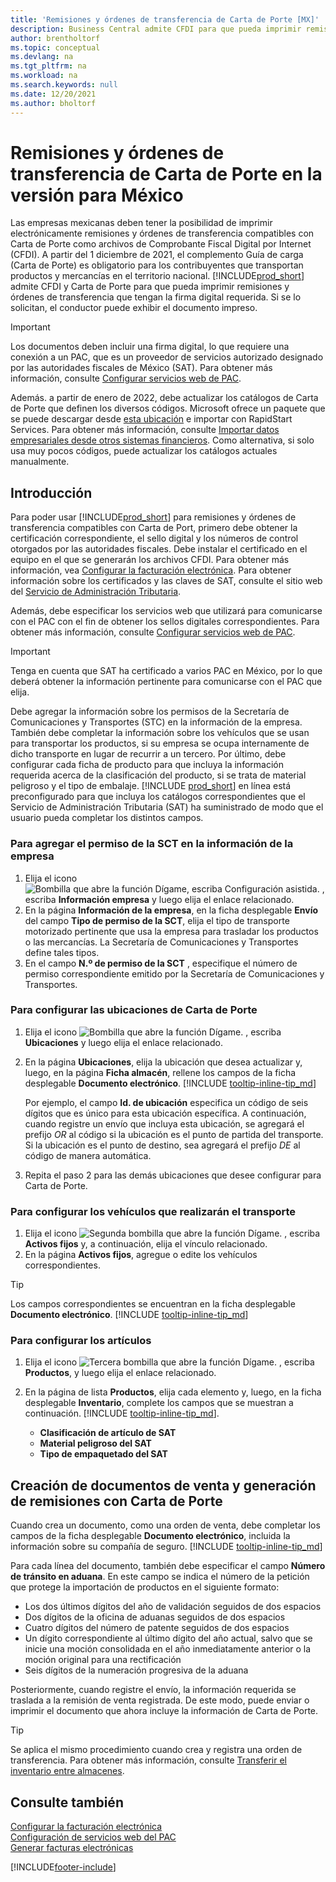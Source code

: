 ```yaml
---
title: 'Remisiones y órdenes de transferencia de Carta de Porte [MX]'
description: Business Central admite CFDI para que pueda imprimir remisiones y órdenes de transferencia con la firma digital requerida y utilizar estos documentos como Carta de Porte.
author: brentholtorf
ms.topic: conceptual
ms.devlang: na
ms.tgt_pltfrm: na
ms.workload: na
ms.search.keywords: null
ms.date: 12/20/2021
ms.author: bholtorf
---
```

# Remisiones y órdenes de transferencia de Carta de Porte en la versión para México

Las empresas mexicanas deben tener la posibilidad de imprimir electrónicamente remisiones y órdenes de transferencia compatibles con Carta de Porte como archivos de Comprobante Fiscal Digital por Internet (CFDI). A partir del 1 diciembre de 2021, el complemento Guía de carga (Carta de Porte) es obligatorio para los contribuyentes que transportan productos y mercancías en el territorio nacional. [!INCLUDE[prod_short](../../includes/prod_short.md)] admite CFDI y Carta de Porte para que pueda imprimir remisiones y órdenes de transferencia que tengan la firma digital requerida. Si se lo solicitan, el conductor puede exhibir el documento impreso.  

> [!IMPORTANT]
> Los documentos deben incluir una firma digital, lo que requiere una conexión a un PAC, que es un proveedor de servicios autorizado designado por las autoridades fiscales de México (SAT). Para obtener más información, consulte [Configurar servicios web de PAC](how-to-set-up-pac-web-services.md).  
>
> Además. a partir de enero de 2022, debe actualizar los catálogos de Carta de Porte que definen los diversos códigos. Microsoft ofrece un paquete que se puede descargar desde [esta ubicación](https://microsoft.com) e importar con RapidStart Services. Para obtener más información, consulte [Importar datos empresariales desde otros sistemas financieros](../../across-import-data-configuration-packages.md). Como alternativa, si solo usa muy pocos códigos, puede actualizar los catálogos actuales manualmente.

## Introducción

Para poder usar [!INCLUDE[prod_short](../../includes/prod_short.md)] para remisiones y órdenes de transferencia compatibles con Carta de Port, primero debe obtener la certificación correspondiente, el sello digital y los números de control otorgados por las autoridades fiscales. Debe instalar el certificado en el equipo en el que se generarán los archivos CFDI. Para obtener más información, vea [Configurar la facturación electrónica](how-to-set-up-electronic-invoicing.md). Para obtener información sobre los certificados y las claves de SAT, consulte el sitio web del [Servicio de Administración Tributaria](https://go.microsoft.com/fwlink/?LinkId=242772).  

Además, debe especificar los servicios web que utilizará para comunicarse con el PAC con el fin de obtener los sellos digitales correspondientes. Para obtener más información, consulte [Configurar servicios web de PAC](how-to-set-up-pac-web-services.md).  

> [!IMPORTANT]  
> Tenga en cuenta que SAT ha certificado a varios PAC en México, por lo que deberá obtener la información pertinente para comunicarse con el PAC que elija.  

Debe agregar la información sobre los permisos de la Secretaría de Comunicaciones y Transportes (STC) en la información de la empresa. También debe completar la información sobre los vehículos que se usan para transportar los productos, si su empresa se ocupa internamente de dicho transporte en lugar de recurrir a un tercero. Por último, debe configurar cada ficha de producto para que incluya la información requerida acerca de la clasificación del producto, si se trata de material peligroso y el tipo de embalaje. [!INCLUDE [prod_short](../../includes/prod_short.md)] en línea está preconfigurado para que incluya los catálogos correspondientes que el Servicio de Administración Tributaria (SAT) ha suministrado de modo que el usuario pueda completar los distintos campos.  

### Para agregar el permiso de la SCT en la información de la empresa

1. Elija el icono ![Bombilla que abre la función Dígame, escriba Configuración asistida.](../../media/ui-search/search_small.png "Dígame qué desea hacer") , escriba **Información empresa** y luego elija el enlace relacionado.  
2. En la página **Información de la empresa**, en la ficha desplegable **Envío** del campo **Tipo de permiso de la SCT**, elija el tipo de transporte motorizado pertinente que usa la empresa para trasladar los productos o las mercancías. La Secretaría de Comunicaciones y Transportes define tales tipos.  
3. En el campo **N.º de permiso de la SCT** , especifique el número de permiso correspondiente emitido por la Secretaría de Comunicaciones y Transportes.  

### Para configurar las ubicaciones de Carta de Porte

1. Elija el icono ![Bombilla que abre la función Dígame.](../../media/ui-search/search_small.png "Dígame qué desea hacer") , escriba **Ubicaciones** y luego elija el enlace relacionado.  
2. En la página **Ubicaciones**, elija la ubicación que desea actualizar y, luego, en la página **Ficha almacén**, rellene los campos de la ficha desplegable **Documento electrónico**. [!INCLUDE [tooltip-inline-tip_md](../../includes/tooltip-inline-tip_md.md)]

    Por ejemplo, el campo **Id. de ubicación** especifica un código de seis dígitos que es único para esta ubicación específica. A continuación, cuando registre un envío que incluya esta ubicación, se agregará el prefijo *OR* al código si la ubicación es el punto de partida del transporte. Si la ubicación es el punto de destino, sea agregará el prefijo *DE* al código de manera automática.
3. Repita el paso 2 para las demás ubicaciones que desee configurar para Carta de Porte.

### Para configurar los vehículos que realizarán el transporte

1. Elija el icono ![Segunda bombilla que abre la función Dígame.](../../media/ui-search/search_small.png "Dígame qué desea hacer") , escriba **Activos fijos** y, a continuación, elija el vínculo relacionado.  
2. En la página **Activos fijos**, agregue o edite los vehículos correspondientes.  

> [!TIP]
> Los campos correspondientes se encuentran en la ficha desplegable **Documento electrónico**. [!INCLUDE [tooltip-inline-tip_md](../../includes/tooltip-inline-tip_md.md)]

### Para configurar los artículos

1. Elija el icono ![Tercera bombilla que abre la función Dígame.](../../media/ui-search/search_small.png "Dígame qué desea hacer") , escriba **Productos**, y luego elija el enlace relacionado.  
2. En la página de lista **Productos**, elija cada elemento y, luego, en la ficha desplegable **Inventario**, complete los campos que se muestran a continuación. [!INCLUDE [tooltip-inline-tip_md](../../includes/tooltip-inline-tip_md.md)].  

    - **Clasificación de artículo de SAT**  
    - **Material peligroso del SAT**  
    - **Tipo de empaquetado del SAT**  

## Creación de documentos de venta y generación de remisiones con Carta de Porte

Cuando crea un documento, como una orden de venta, debe completar los campos de la ficha desplegable **Documento electrónico**, incluida la información sobre su compañía de seguro. [!INCLUDE [tooltip-inline-tip_md](../../includes/tooltip-inline-tip_md.md)]  

Para cada línea del documento, también debe especificar el campo **Número de tránsito en aduana**. En este campo se indica el número de la petición que protege la importación de productos en el siguiente formato:  

- Los dos últimos dígitos del año de validación seguidos de dos espacios  
- Dos dígitos de la oficina de aduanas seguidos de dos espacios  
- Cuatro dígitos del número de patente seguidos de dos espacios  
- Un dígito correspondiente al último dígito del año actual, salvo que se inicie una moción consolidada en el año inmediatamente anterior o la moción original para una rectificación  
- Seis dígitos de la numeración progresiva de la aduana  

Posteriormente, cuando registre el envío, la información requerida se traslada a la remisión de venta registrada. De este modo, puede enviar o imprimir el documento que ahora incluye la información de Carta de Porte.  

> [!TIP]
> Se aplica el mismo procedimiento cuando crea y registra una orden de transferencia. Para obtener más información, consulte [Transferir el inventario entre almacenes](../../inventory-how-transfer-between-locations.md).  

## Consulte también

[Configurar la facturación electrónica](how-to-set-up-electronic-invoicing.md)  
[Configuración de servicios web del PAC](how-to-set-up-pac-web-services.md)  
[Generar facturas electrónicas](how-to-generate-electronic-invoices.md)


[!INCLUDE[footer-include](../../includes/footer-banner.md)]